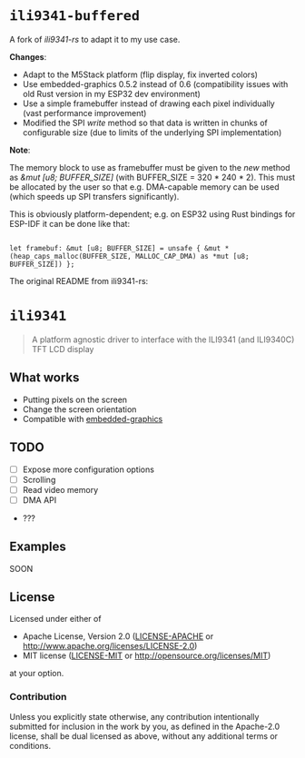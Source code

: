 # `ili9341-buffered`

A fork of *ili9341-rs* to adapt it to my use case.

**Changes**:

- Adapt to the M5Stack platform (flip display, fix inverted colors)
- Use embedded-graphics 0.5.2 instead of 0.6 (compatibility issues with old Rust version in my ESP32 dev environment)
- Use a simple framebuffer instead of drawing each pixel individually (vast performance improvement)
- Modified the SPI *write* method so that data is written in chunks of configurable size (due to limits of the underlying SPI implementation)

**Note**:

The memory block to use as framebuffer must be given to the *new* method as *&mut [u8; BUFFER_SIZE]* (with BUFFER_SIZE = 320 * 240 * 2). This must be allocated by the user so that e.g. DMA-capable memory can be used (which speeds up SPI transfers significantly).

This is obviously platform-dependent; e.g. on ESP32 using Rust bindings for ESP-IDF it can be done like that:

```

let framebuf: &mut [u8; BUFFER_SIZE] = unsafe { &mut *(heap_caps_malloc(BUFFER_SIZE, MALLOC_CAP_DMA) as *mut [u8; BUFFER_SIZE]) };

```

The original README from ili9341-rs:

# `ili9341`

> A platform agnostic driver to interface with the ILI9341 (and ILI9340C) TFT
> LCD display

## What works

- Putting pixels on the screen
- Change the screen orientation
- Compatible with [embedded-graphics](https://docs.rs/embedded-graphics)

## TODO

- [ ] Expose more configuration options
- [ ] Scrolling
- [ ] Read video memory
- [ ] DMA API
- ???

## Examples

SOON

## License

Licensed under either of

- Apache License, Version 2.0 ([LICENSE-APACHE](LICENSE-APACHE) or
  http://www.apache.org/licenses/LICENSE-2.0)
- MIT license ([LICENSE-MIT](LICENSE-MIT) or http://opensource.org/licenses/MIT)

at your option.

### Contribution

Unless you explicitly state otherwise, any contribution intentionally submitted for inclusion in the
work by you, as defined in the Apache-2.0 license, shall be dual licensed as above, without any
additional terms or conditions.
